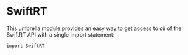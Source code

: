 # SwiftRT

This umbrella module provides an easy way to get access to *all* of the SwiftRT
API with a single import statement:
```
import SwiftRT
```
